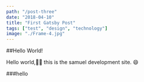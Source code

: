 ```yaml
---
path: "/post-three"
date: "2018-04-10"
title: "First Gatsby Post"
tags: ["test", "design", "technology"]
image: "./Frame-4.jpg"
---
```


##Hello World!

Hello world,✌🏻 this is the samuel development site. :smile: 

###hello